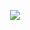 <p align="center">
  <a href="https://github.com/kittinan/spotify-github-profile">
    <img src="https://spotify-github-profile.kittinanx.com/api/view?uid=31oaa24ej2u2azk62jqjc5ipggxa&cover_image=true&theme=spotify-embed&show_offline=false&background_color=121212&interchange=false&profanity=false&bar_color=53b14f&bar_color_cover=false&mode=light">
  </a>
</p>
